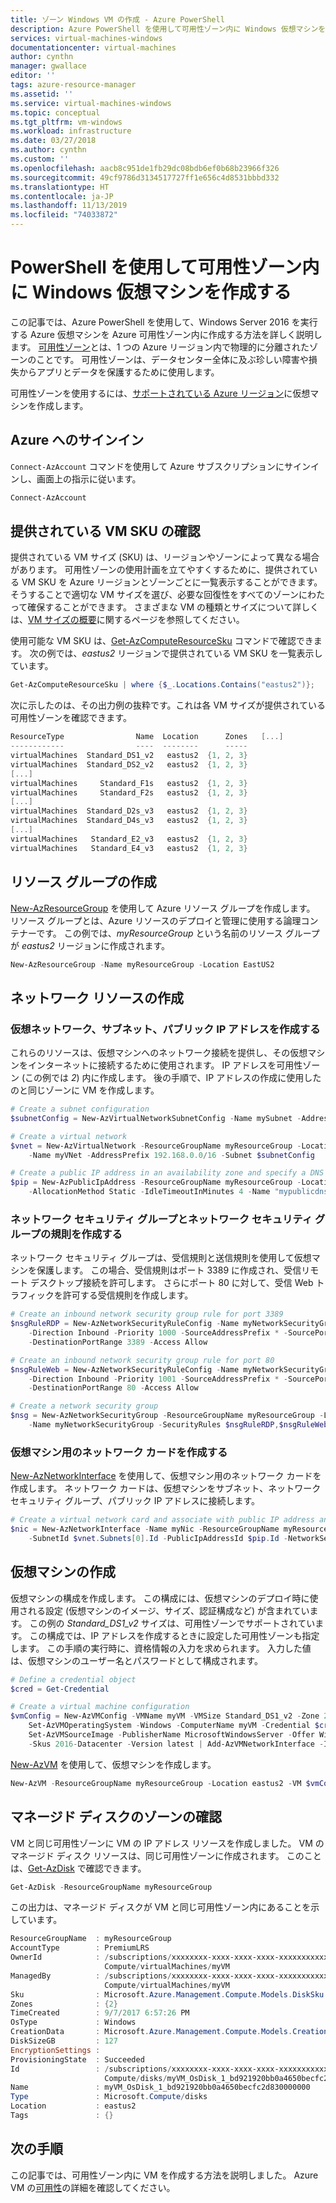 ```yaml
---
title: ゾーン Windows VM の作成 - Azure PowerShell
description: Azure PowerShell を使用して可用性ゾーン内に Windows 仮想マシンを作成する
services: virtual-machines-windows
documentationcenter: virtual-machines
author: cynthn
manager: gwallace
editor: ''
tags: azure-resource-manager
ms.assetid: ''
ms.service: virtual-machines-windows
ms.topic: conceptual
ms.tgt_pltfrm: vm-windows
ms.workload: infrastructure
ms.date: 03/27/2018
ms.author: cynthn
ms.custom: ''
ms.openlocfilehash: aacb8c951de1fb29dc08bdb6ef0b68b23966f326
ms.sourcegitcommit: 49cf9786d3134517727ff1e656c4d8531bbbd332
ms.translationtype: HT
ms.contentlocale: ja-JP
ms.lasthandoff: 11/13/2019
ms.locfileid: "74033872"
---
```

# <a name="create-a-windows-virtual-machine-in-an-availability-zone-with-powershell"></a>PowerShell を使用して可用性ゾーン内に Windows 仮想マシンを作成する

この記事では、Azure PowerShell を使用して、Windows Server 2016 を実行する Azure 仮想マシンを Azure 可用性ゾーン内に作成する方法を詳しく説明します。 [可用性ゾーン](../../availability-zones/az-overview.md)とは、1 つの Azure リージョン内で物理的に分離されたゾーンのことです。 可用性ゾーンは、データセンター全体に及ぶ珍しい障害や損失からアプリとデータを保護するために使用します。

可用性ゾーンを使用するには、[サポートされている Azure リージョン](../../availability-zones/az-overview.md#services-support-by-region)に仮想マシンを作成します。

 

## <a name="sign-in-to-azure"></a>Azure へのサインイン

`Connect-AzAccount` コマンドを使用して Azure サブスクリプションにサインインし、画面上の指示に従います。

```powershell
Connect-AzAccount
```

## <a name="check-vm-sku-availability"></a>提供されている VM SKU の確認
提供されている VM サイズ (SKU) は、リージョンやゾーンによって異なる場合があります。 可用性ゾーンの使用計画を立てやすくするために、提供されている VM SKU を Azure リージョンとゾーンごとに一覧表示することができます。 そうすることで適切な VM サイズを選び、必要な回復性をすべてのゾーンにわたって確保することができます。 さまざまな VM の種類とサイズについて詳しくは、[VM サイズの概要](sizes.md)に関するページを参照してください。

使用可能な VM SKU は、[Get-AzComputeResourceSku](https://docs.microsoft.com/powershell/module/az.compute/get-azcomputeresourcesku) コマンドで確認できます。 次の例では、*eastus2* リージョンで提供されている VM SKU を一覧表示しています。

```powershell
Get-AzComputeResourceSku | where {$_.Locations.Contains("eastus2")};
```

次に示したのは、その出力例の抜粋です。これは各 VM サイズが提供されている可用性ゾーンを確認できます。

```powershell
ResourceType                Name  Location      Zones   [...]
------------                ----  --------      -----
virtualMachines  Standard_DS1_v2   eastus2  {1, 2, 3}
virtualMachines  Standard_DS2_v2   eastus2  {1, 2, 3}
[...]
virtualMachines     Standard_F1s   eastus2  {1, 2, 3}
virtualMachines     Standard_F2s   eastus2  {1, 2, 3}
[...]
virtualMachines  Standard_D2s_v3   eastus2  {1, 2, 3}
virtualMachines  Standard_D4s_v3   eastus2  {1, 2, 3}
[...]
virtualMachines   Standard_E2_v3   eastus2  {1, 2, 3}
virtualMachines   Standard_E4_v3   eastus2  {1, 2, 3}
```


## <a name="create-resource-group"></a>リソース グループの作成

[New-AzResourceGroup](https://docs.microsoft.com/powershell/module/az.resources/new-azresourcegroup) を使用して Azure リソース グループを作成します。 リソース グループとは、Azure リソースのデプロイと管理に使用する論理コンテナーです。 この例では、*myResourceGroup* という名前のリソース グループが *eastus2* リージョンに作成されます。 

```powershell
New-AzResourceGroup -Name myResourceGroup -Location EastUS2
```

## <a name="create-networking-resources"></a>ネットワーク リソースの作成

### <a name="create-a-virtual-network-subnet-and-a-public-ip-address"></a>仮想ネットワーク、サブネット、パブリック IP アドレスを作成する 
これらのリソースは、仮想マシンへのネットワーク接続を提供し、その仮想マシンをインターネットに接続するために使用されます。 IP アドレスを可用性ゾーン (この例では *2*) 内に作成します。 後の手順で、IP アドレスの作成に使用したのと同じゾーンに VM を作成します。

```powershell
# Create a subnet configuration
$subnetConfig = New-AzVirtualNetworkSubnetConfig -Name mySubnet -AddressPrefix 192.168.1.0/24

# Create a virtual network
$vnet = New-AzVirtualNetwork -ResourceGroupName myResourceGroup -Location eastus2 `
    -Name myVNet -AddressPrefix 192.168.0.0/16 -Subnet $subnetConfig

# Create a public IP address in an availability zone and specify a DNS name
$pip = New-AzPublicIpAddress -ResourceGroupName myResourceGroup -Location eastus2 -Zone 2 `
    -AllocationMethod Static -IdleTimeoutInMinutes 4 -Name "mypublicdns$(Get-Random)"
```

### <a name="create-a-network-security-group-and-a-network-security-group-rule"></a>ネットワーク セキュリティ グループとネットワーク セキュリティ グループの規則を作成する 
ネットワーク セキュリティ グループは、受信規則と送信規則を使用して仮想マシンを保護します。 この場合、受信規則はポート 3389 に作成され、受信リモート デスクトップ接続を許可します。 さらにポート 80 に対して、受信 Web トラフィックを許可する受信規則を作成します。

```powershell
# Create an inbound network security group rule for port 3389
$nsgRuleRDP = New-AzNetworkSecurityRuleConfig -Name myNetworkSecurityGroupRuleRDP  -Protocol Tcp `
    -Direction Inbound -Priority 1000 -SourceAddressPrefix * -SourcePortRange * -DestinationAddressPrefix * `
    -DestinationPortRange 3389 -Access Allow

# Create an inbound network security group rule for port 80
$nsgRuleWeb = New-AzNetworkSecurityRuleConfig -Name myNetworkSecurityGroupRuleWWW  -Protocol Tcp `
    -Direction Inbound -Priority 1001 -SourceAddressPrefix * -SourcePortRange * -DestinationAddressPrefix * `
    -DestinationPortRange 80 -Access Allow

# Create a network security group
$nsg = New-AzNetworkSecurityGroup -ResourceGroupName myResourceGroup -Location eastus2 `
    -Name myNetworkSecurityGroup -SecurityRules $nsgRuleRDP,$nsgRuleWeb
```

### <a name="create-a-network-card-for-the-virtual-machine"></a>仮想マシン用のネットワーク カードを作成する 
[New-AzNetworkInterface](https://docs.microsoft.com/powershell/module/az.network/new-aznetworkinterface) を使用して、仮想マシン用のネットワーク カードを作成します。 ネットワーク カードは、仮想マシンをサブネット、ネットワーク セキュリティ グループ、パブリック IP アドレスに接続します。

```powershell
# Create a virtual network card and associate with public IP address and NSG
$nic = New-AzNetworkInterface -Name myNic -ResourceGroupName myResourceGroup -Location eastus2 `
    -SubnetId $vnet.Subnets[0].Id -PublicIpAddressId $pip.Id -NetworkSecurityGroupId $nsg.Id
```

## <a name="create-virtual-machine"></a>仮想マシンの作成

仮想マシンの構成を作成します。 この構成には、仮想マシンのデプロイ時に使用される設定 (仮想マシンのイメージ、サイズ、認証構成など) が含まれています。 この例の *Standard_DS1_v2* サイズは、可用性ゾーンでサポートされています。 この構成では、IP アドレスを作成するときに設定した可用性ゾーンも指定します。 この手順の実行時に、資格情報の入力を求められます。 入力した値は、仮想マシンのユーザー名とパスワードとして構成されます。

```powershell
# Define a credential object
$cred = Get-Credential

# Create a virtual machine configuration
$vmConfig = New-AzVMConfig -VMName myVM -VMSize Standard_DS1_v2 -Zone 2 | `
    Set-AzVMOperatingSystem -Windows -ComputerName myVM -Credential $cred | `
    Set-AzVMSourceImage -PublisherName MicrosoftWindowsServer -Offer WindowsServer `
    -Skus 2016-Datacenter -Version latest | Add-AzVMNetworkInterface -Id $nic.Id
```

[New-AzVM](https://docs.microsoft.com/powershell/module/az.compute/new-azvm) を使用して、仮想マシンを作成します。

```powershell
New-AzVM -ResourceGroupName myResourceGroup -Location eastus2 -VM $vmConfig
```

## <a name="confirm-zone-for-managed-disk"></a>マネージド ディスクのゾーンの確認

VM と同じ可用性ゾーンに VM の IP アドレス リソースを作成しました。 VM のマネージド ディスク リソースは、同じ可用性ゾーンに作成されます。 このことは、[Get-AzDisk](https://docs.microsoft.com/powershell/module/az.compute/get-azdisk) で確認できます。

```powershell
Get-AzDisk -ResourceGroupName myResourceGroup
```

この出力は、マネージド ディスクが VM と同じ可用性ゾーン内にあることを示しています。

```powershell
ResourceGroupName  : myResourceGroup
AccountType        : PremiumLRS
OwnerId            : /subscriptions/xxxxxxxx-xxxx-xxxx-xxxx-xxxxxxxxxxxx/resourceGroups/myResourceGroup/providers/Microsoft.
                     Compute/virtualMachines/myVM
ManagedBy          : /subscriptions/xxxxxxxx-xxxx-xxxx-xxxx-xxxxxxxxxxxx//resourceGroups/myResourceGroup/providers/Microsoft.
                     Compute/virtualMachines/myVM
Sku                : Microsoft.Azure.Management.Compute.Models.DiskSku
Zones              : {2}
TimeCreated        : 9/7/2017 6:57:26 PM
OsType             : Windows
CreationData       : Microsoft.Azure.Management.Compute.Models.CreationData
DiskSizeGB         : 127
EncryptionSettings :
ProvisioningState  : Succeeded
Id                 : /subscriptions/xxxxxxxx-xxxx-xxxx-xxxx-xxxxxxxxxxxx/resourceGroups/myResourceGroup/providers/Microsoft.
                     Compute/disks/myVM_OsDisk_1_bd921920bb0a4650becfc2d830000000
Name               : myVM_OsDisk_1_bd921920bb0a4650becfc2d830000000
Type               : Microsoft.Compute/disks
Location           : eastus2
Tags               : {}
```


## <a name="next-steps"></a>次の手順

この記事では、可用性ゾーン内に VM を作成する方法を説明しました。 Azure VM の[可用性](availability.md)の詳細を確認してください。
